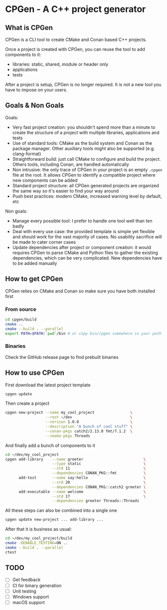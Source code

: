 # CPGen - A C++ project generator

## What is CPGen

CPGen is a CLI tool to create CMake and Conan based C++ projects.

Once a project is created with CPGen, you can reuse the tool to add components to it:
* libraries: static, shared, module or header only
* applications
* tests

After a project is setup, CPGen is no longer required. It is not a new tool you have to impose on your users.

## Goals & Non Goals

Goals:
* Very fast project creation: you shouldn't spend more than a minute to create the structure of a project with multiple libraries, applications and tests
* Use of standard tools: CMake as the build system and Conan as the package manager. Other auxiliary tools might also be supported (e.g. clang-format)
* Straightforward build: just call CMake to configure and build the project. Others tools, including Conan, are handled automatically
* Non intrusive: the only trace of CPGen in your project is an empty `.cpgen` file at the root. It allows CPGen to identify a compatible project where new components can be added
* Standard project structure: all CPGen generated projects are organized the same way so it's easier to find your way around
* Push best practices: modern CMake, increased warning level by default, etc

Non goals:
* Manage every possible tool: I prefer to handle one tool well than ten badly
* Deal with every use case: the provided template is simple yet flexible and should work for the vast majority of cases. No usability sacrifice will be made to cater corner cases
* Update dependencies after project or component creation: it would requires CPGen to parse CMake and Python files to gather the existing dependencies, which can be very complicated. New dependencies have to be added manually

## How to get CPGen

CPGen relies on CMake and Conan so make sure you have both installed first

### From source
```bash
cd cpgen/build
cmake ..
cmake --build . --parallel
export PATH=$PATH:`pwd`/bin # or copy bin/cpgen somewhere in your path
```

### Binaries

Check the GitHub release page to find prebuilt binaries

## How to use CPGen

First download the latest project template
```bash
cpgen update
```
Then create a project
```bash
cpgen new-project --name my_cool_project                \
                  --root ~/dev                          \
                  --version 1.0.0                       \
                  --description "A bunch of cool stuff" \
                  --conan-pkgs catch2/2.13.0 fmt/7.1.2  \
                  --cmake-pkgs Threads                   
```
And finally add a bunch of components to it
```bash
cd ~/dev/my_cool_project
cpgen add-library    --name greeter                           \
                     --type static                            \
                     --std 11                                 \
                     --dependencies CONAN_PKG::fmt            \
      add-test       --name say-hello                         \
                     --std 20                                 \
                     --dependencies CONAN_PKG::catch2 greeter \
      add-executable --name welcome                           \
                     --std 17                                 \
                     --dependencies greeter Threads::Threads   
```
All these steps can also be combined into a single one
```bash
cpgen update new-project ... add-library ...
```

After that it is business as usual:
```bash
cd ~/dev/my_cool_project/build
cmake -DENABLE_TESTING=ON ..
cmake --build . --parallel
ctest
```

## TODO

- [ ] Get feedback
- [ ] CI for binary generation
- [ ] Unit testing
- [ ] Windows support
- [ ] macOS support